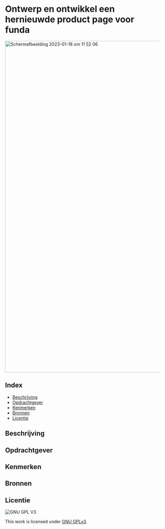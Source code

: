 # Ontwerp en ontwikkel een <br>hernieuwde product page voor funda 
<!-- Geef je project een titel en schrijf in één zin wat het is -->
<img width="1080" alt="Schermafbeelding 2023-01-18 om 11 52 06" src="https://user-images.githubusercontent.com/89298385/213870236-7b9db928-2b56-47a6-99f5-04fd0bc801e6.png">

## Index
  * [Beschrijving](#beschrijving)
  * [Opdrachtgever](#opdrachtgever)
  * [Kenmerken](#kenmerken)
  * [Bronnen](#bronnen)
  * [Licentie](#licentie)

## Beschrijving
<!-- In de Beschrijving staat hoe je project er uit ziet, hoe het werkt en wat je er mee kan. -->


## Opdrachtgever
<!-- In de Beschrijving staat hoe je project er uit ziet, hoe het werkt en wat je er mee kan. -->


## Kenmerken
<!-- Bij Kenmerken staat welke technieken zijn gebruikt en hoe. Wat is de HTML structuur? Wat zijn de belangrijkste dingen in CSS? Wat is er met JS gedaan en hoe? -->

## Bronnen



## Licentie

![GNU GPL V3](https://www.gnu.org/graphics/gplv3-127x51.png)

This work is licensed under [GNU GPLv3](./LICENSE).
